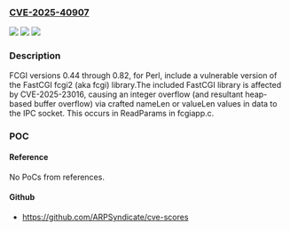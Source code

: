 ### [CVE-2025-40907](https://cve.mitre.org/cgi-bin/cvename.cgi?name=CVE-2025-40907)
![](https://img.shields.io/static/v1?label=Product&message=FCGI&color=blue)
![](https://img.shields.io/static/v1?label=Version&message=0.44%3C%3D%200.82%20&color=brighgreen)
![](https://img.shields.io/static/v1?label=Vulnerability&message=CWE-1395%3A%20Dependency%20on%20Vulnerable%20Third-Party%20Component&color=brighgreen)

### Description

FCGI versions 0.44 through 0.82, for Perl, include a vulnerable version of the FastCGI fcgi2 (aka fcgi) library.The included FastCGI library is affected by  CVE-2025-23016, causing an integer overflow (and resultant heap-based buffer overflow) via crafted nameLen or valueLen values in data to the IPC socket. This occurs in ReadParams in fcgiapp.c.

### POC

#### Reference
No PoCs from references.

#### Github
- https://github.com/ARPSyndicate/cve-scores

